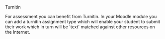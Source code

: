 Turnitin 

For assessment you can benefit from Turnitin. In your Moodle module you can add a turnitin assignment type which will enable your student to submit their work which in turn will be 'text' matched against other resources on the Internet.  